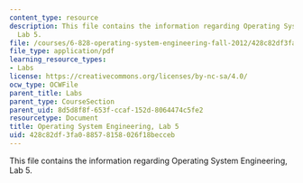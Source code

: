 ```yaml
---
content_type: resource
description: This file contains the information regarding Operating System Engineering,
  Lab 5.
file: /courses/6-828-operating-system-engineering-fall-2012/428c82df3fa088578158026f18becceb_MIT6_828F12_lab5.pdf
file_type: application/pdf
learning_resource_types:
- Labs
license: https://creativecommons.org/licenses/by-nc-sa/4.0/
ocw_type: OCWFile
parent_title: Labs
parent_type: CourseSection
parent_uid: 8d5d8f8f-653f-ccaf-152d-8064474c5fe2
resourcetype: Document
title: Operating System Engineering, Lab 5
uid: 428c82df-3fa0-8857-8158-026f18becceb
---
```

This file contains the information regarding Operating System Engineering, Lab 5.